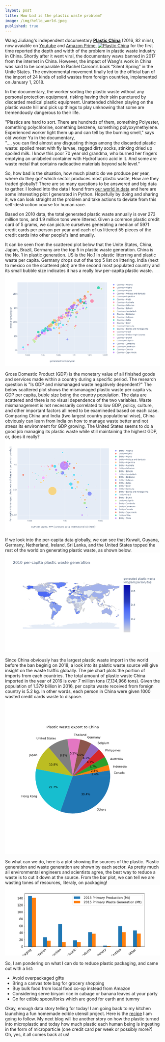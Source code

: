 ```yaml
---
layout: post
title: How bad is the plastic waste problem?
image: /img/hello_world.jpeg
published: true
---
```

Wang Jiuliang's independent documentary [**Plastic China**](https://www.youtube.com/watch?v=OJrVYB15aFA) 
(2016, 82 mins), now avaiable on [Youtube](http://www.youtube.com) and [Amazon Prime](https://www.amazon.com/Prime-Video/), [![Plastic China](https://img.youtube.com/vi/OJrVYB15aFA/0.jpg)](https://www.youtube.com/watch?v=OJrVYB15aFA) for the first time reported the depth and width of the problem in plastic waste industry in China. Shortly after it went viral, the documentary waws banned in 2017 from the internet in China. However, the impact of Wang's work in China was said to be comparable to Rachel Carson’s book “Silent Spring” in the Unite States. The environmental movement finally led to the official ban of the import of 24 kinds of solid wastes from foreign countries, implemented on January 1, 2018.

In the documentary, the worker sorting the plastic waste without any personal protection equipment, risking having their skin punctured by discarded medical plastic equipment. Unattended children playing on the plastic waste hill and pick up things to play unknowing that some are tremendously dangerous to their life.

"Plastics are hard to sort. There are hundreds of them, something Polyester, something polychlorine, something benzene, something polyoxymethylene. Experienced worker light them up and can tell by the burning smell," says old worker Yu in the documentary,   
"..., you can find almost any disgusting things among the discarded plastic waste: spoiled meat with fly larvae, ragged dirty socks, stinking dried up spoiled milk. I know this poor 70 year old grandma, who burned her fingers emptying an unlabeled container with Hydrofluoric acid in it. And some are waste metal that contains radioactive materials beyond safe level." 


So, how bad is the situation, how much plastic do we produce per year, where do they go? which sector produces most plastic waste, How are they traded globally?  There are so many questions to be answered and big data to gather. I looked into the data I found from [our world in data](https://ourworldindata.org/) and here are some interesting plot I generated in Python. Hopefully by doing and sharing it, we can look straight at the problem and take actions to deviate from this self-destruction course for human race.   

Based on 2010 data, the total generated plastic waste annually is over 273 million tons, and 1.9 million tons were littered. Given a common plastic credit card of 5 grams, we can picture ourselves generating a median of 5971 credit cards per person per year and each of us littered 55 pieces of the credit cards into other people's land anually.   

It can be seen from the scattered plot below that the Unite States, China, Japan, Brazil, Germany are the top 5 in plastic waste generation. China is the No. 1 in plastic generation. US is the No.1 in plastic litterring and plastic waste per capita. Germany drops out of the top 5 list on littering. India (next to mexico on the scattered plot) are the second most populated country and its small bubble size indicates it has a really low per-capita plastic waste. 
![bubble1](https://github.com/qianjing2020/qianjing2020.github.io/raw/master/plots/plastic_waste/plot_bubble_generation_litter_popu.png)

Gross Domestic Product (GDP) is the monetary value of all finished goods and services made within a country during a specific period. The research question is "Is GDP and mismanaged waste negatively dependent?" The below scattered plot shows the mismanaged plastic waste per capita vs. GDP per capita, buble size being the country population. The data are scattered and there is no visual dependence of the two variables. Waste mismanagement is not necessarily correlated to low GDP, policy, culture, and other important factors all need to be examineded based on each case. Comparing China and India (two largest country populational wise), China obviously can learn from India on how to manage waste better and not stress its environment for GDP growing. The United States seems to do a good job managing its plastic waste while still maintaining the highest GDP, or, does it really?
![bubble2](https://github.com/qianjing2020/qianjing2020.github.io/raw/master/plots/plastic_waste/plot_bubble_waste_GDP.png)

If we look into the per-capita data globally, we can see that Kuwait, Guyana, Germany, Netherland, Ireland, Sri Lanka, and the United States topped the rest of the world on generating plastic waste, as shown below. 
![waste_gen_per_capita](https://github.com/qianjing2020/qianjing2020.github.io/raw/master/plots/plastic_waste/plot_choropleth_waste_generation_per_capita.png)

Since China obviously has the largest plastic waste import in the world before the ban beginig on 2018, a look into its palstic waste source will give insight on the waste traffic globally. The pie chart plots the portion of imports from each countries. The total amount of plastic waste China imported in the year of 2016 is over 7 million tons (7,134,966 tons). Given the population of 1.379 billion in 2016, per capita waste received from foreign country is 5.2 kg. In other words, each person in China were given 1000 wasted credit cards waste to dispose. 
![export_china](https://github.com/qianjing2020/qianjing2020.github.io/raw/master/plots/plastic_waste/plot_pie_export_China.png)

So what can we do, here is a plot showing the sources of the plastic. Plastic generation and waste generation are shown by each sector. As pretty much all environmental engineers and scientists agree, the best way to reduce a waste is to cut it down at the source. From the bar plot, we can tell we are wasting tones of resources, literaly, on packaging! 
![waste source](https://github.com/qianjing2020/qianjing2020.github.io/raw/master/plots/plastic_waste/plot_bar_production_generation.png)

So, I am pondering on what I can do to reduce plastic packaging, and came out with a list:

- Avoid overpackaged gifts
- Bring a canvas tote bag for grocery shopping
- Buy bulk food from local food co-op instead from Amazon
- Considering serve biryani rice in cabage or banana leaves at your party
- Go for [edible spoon/forks](https://www.youtube.com/watch?v=r4Cc5zmy0eY) which are good for earth and tummy 

Okay, enough data story telling for today! I am going back to my kitchen launching a fun homemade edible utensil project. Here is the [recipe](https://www.youtube.com/watch?v=-fr-cBA5P1I) I am going to follow. My next blog will be another story on how the plastic turned into microplastic and today how much plastic each human being is ingesting in the form of microparticle (one credit card per week or possibly more?) Oh, yes, it all comes back at us!  

